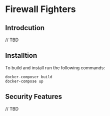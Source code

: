 # Firewall Fighters

## Introdcution

// TBD

## Installtion

To build and install run the following commands:

```
docker-composer build
docker-compose up
```

## Security Features

// TBD

